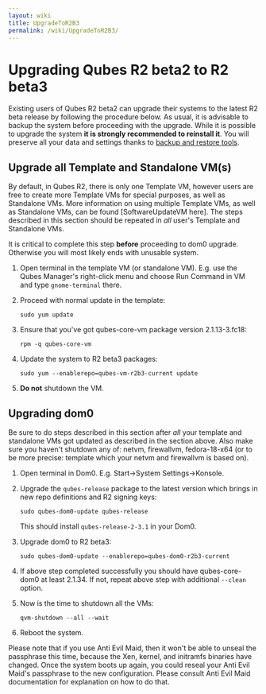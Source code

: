 ```yaml
---
layout: wiki
title: UpgradeToR2B3
permalink: /wiki/UpgradeToR2B3/
---
```


Upgrading Qubes R2 beta2 to R2 beta3
====================================

Existing users of Qubes R2 beta2 can upgrade their systems to the latest R2 beta release by following the procedure below. As usual, it is advisable to backup the system before proceeding with the upgrade. While it is possible to upgrade the system **it is strongly recommended to reinstall it**. You will preserve all your data and settings thanks to [backup and restore tools](/wiki/BackupRestore).

Upgrade all Template and Standalone VM(s)
-----------------------------------------

By default, in Qubes R2, there is only one Template VM, however users are free to create more Template VMs for special purposes, as well as Standalone VMs. More information on using multiple Template VMs, as well as Standalone VMs, can be found [SoftwareUpdateVM here]. The steps described in this section should be repeated in *all* user's Template and Standalone VMs.

It is critical to complete this step **before** proceeding to dom0 upgrade. Otherwise you will most likely ends with unusable system.

1.  Open terminal in the template VM (or standalone VM). E.g. use the Qubes Manager's right-click menu and choose Run Command in VM and type `gnome-terminal` there.
2.  Proceed with normal update in the template:

    ``` {.wiki}
    sudo yum update
    ```

3.  Ensure that you've got qubes-core-vm package version 2.1.13-3.fc18:

    ``` {.wiki}
    rpm -q qubes-core-vm
    ```

4.  Update the system to R2 beta3 packages:

    ``` {.wiki}
    sudo yum --enablerepo=qubes-vm-r2b3-current update
    ```

5.  **Do not** shutdown the VM.

Upgrading dom0
--------------

Be sure to do steps described in this section after *all* your template and standalone VMs got updated as described in the section above. Also make sure you haven't shutdown any of: netvm, firewallvm, fedora-18-x64 (or to be more precise: template which your netvm and firewallvm is based on).

1.  Open terminal in Dom0. E.g. Start-\>System Settings-\>Konsole.
2.  Upgrade the `qubes-release` package to the latest version which brings in new repo definitions and R2 signing keys:

    ``` {.wiki}
    sudo qubes-dom0-update qubes-release
    ```

    This should install `qubes-release-2-3.1` in your Dom0.

3.  Upgrade dom0 to R2 beta3:

    ``` {.wiki}
    sudo qubes-dom0-update --enablerepo=qubes-dom0-r2b3-current
    ```

4.  If above step completed successfully you should have qubes-core-dom0 at least 2.1.34. If not, repeat above step with additional `--clean` option.
5.  Now is the time to shutdown all the VMs:

    ``` {.wiki}
    qvm-shutdown --all --wait
    ```

6.  Reboot the system.

Please note that if you use Anti Evil Maid, then it won't be able to unseal the passphrase this time, because the Xen, kernel, and initramfs binaries have changed. Once the system boots up again, you could reseal your Anti Evil Maid's passphrase to the new configuration. Please consult Anti Evil Maid documentation for explanation on how to do that.
